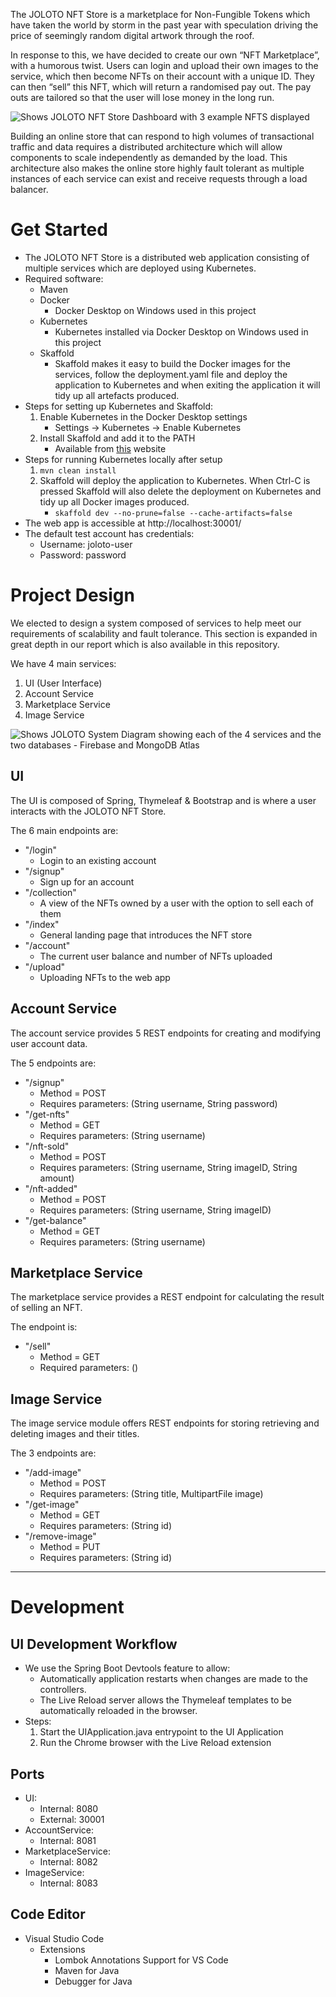 The JOLOTO NFT Store is a marketplace for Non-Fungible Tokens which have taken the world by storm in the past year with speculation driving the price of seemingly random digital artwork through the roof.

In response to this, we have decided to create our own “NFT Marketplace”, with a humorous twist. Users can login and upload their own images to the service, which then become NFTs on their account with a unique ID. They can then “sell” this NFT, which will return a randomised pay out. The pay outs are tailored so that the user will lose money in the long run.

![Shows JOLOTO NFT Store Dashboard with 3 example NFTS displayed](joloto-nft-dashboard.png "JOLOTO NFT Store Dashboard")

Building an online store that can respond to high volumes of transactional traffic and data requires a distributed architecture which will allow components to scale independently as demanded by the load.
This architecture also makes the online store highly fault tolerant as multiple instances of each service can exist and receive requests through a load balancer. 

# Get Started
- The JOLOTO NFT Store is a distributed web application consisting of multiple services which are deployed using Kubernetes. 
- Required software:
    - Maven
    - Docker 
		- Docker Desktop on Windows used in this project
    - Kubernetes 
		- Kubernetes installed via Docker Desktop on Windows used in this project
    - Skaffold
        - Skaffold makes it easy to build the Docker images for the services, follow the deployment.yaml file and deploy the application to Kubernetes and when exiting the application it will tidy up all artefacts produced.
- Steps for setting up Kubernetes and Skaffold:
    1. Enable Kubernetes in the Docker Desktop settings
        - Settings -> Kubernetes -> Enable Kubernetes
    2. Install Skaffold and add it to the PATH
        - Available from [this](https://skaffold.dev/) website
- Steps for running Kubernetes locally after setup
    1. ``` mvn clean install ```
    2. Skaffold will deploy the application to Kubernetes. When Ctrl-C is pressed Skaffold will also delete the deployment on Kubernetes and tidy up all Docker images produced. 
        - ``` skaffold dev --no-prune=false --cache-artifacts=false ```
- The web app is accessible at http://localhost:30001/
- The default test account has credentials:
	- Username: joloto-user
	- Password: password 

# Project Design

We elected to design a system composed of services to help meet our requirements of scalability and fault tolerance. This section is expanded in great depth in our report which is also available in this repository.

We have 4 main services:
1. UI (User Interface)
2. Account Service
3. Marketplace Service
4. Image Service 

![Shows JOLOTO System Diagram showing each of the 4 services and the two databases - Firebase and MongoDB Atlas](joloto-system-diagram.png "JOLOTO NFT Store System Diagram")

## UI 
The UI is composed of Spring, Thymeleaf & Bootstrap and is where a user interacts with the JOLOTO NFT Store.

The 6 main endpoints are:
- "/login"
    - Login to an existing account
- "/signup"
    - Sign up for an account
- "/collection"
    - A view of the NFTs owned by a user with the option to sell each of them
- "/index"
    - General landing page that introduces the NFT store
- "/account"
    - The current user balance and number of NFTs uploaded
- "/upload"
    - Uploading NFTs to the web app


## Account Service
The account service provides 5 REST endpoints for creating and modifying user account data.

The 5 endpoints are:
- "/signup"
	- Method = POST
	- Requires parameters: (String username, String password)
- "/get-nfts"
	- Method = GET
	- Requires parameters: (String username)
- "/nft-sold"
	- Method = POST
	- Requires parameters: (String username, String imageID, String amount)
- "/nft-added"
	- Method = POST
	- Requires parameters: (String username, String imageID)
- "/get-balance"
    - Method = GET
    - Requires parameters: (String username)

## Marketplace Service
The marketplace service provides a REST endpoint for calculating the result of selling an NFT.

The endpoint is:
- "/sell"
	- Method = GET
	- Required parameters: ()

## Image Service
The image service module offers REST endpoints for storing retrieving and deleting images and their titles.

The 3 endpoints are:
- "/add-image"
  - Method = POST
  - Requires parameters: (String title, MultipartFile image)
- "/get-image"
  - Method = GET
  - Requires parameters: (String id)
- "/remove-image"
  - Method = PUT
  - Requires parameters: (String id)

---

# Development

## UI Development Workflow
- We use the Spring Boot Devtools feature to allow:
    - Automatically application restarts when changes are made to the controllers.
	- The Live Reload server allows the Thymeleaf templates to be automatically reloaded in the browser.
- Steps:
    1. Start the UIApplication.java entrypoint to the UI Application
    2. Run the Chrome browser with the Live Reload extension

## Ports
- UI: 
    - Internal: 8080
	- External: 30001
- AccountService: 
    - Internal: 8081
- MarketplaceService: 
    - Internal: 8082
- ImageService: 
    - Internal: 8083

## Code Editor
- Visual Studio Code
    - Extensions
        - Lombok Annotations Support for VS Code
        - Maven for Java
        - Debugger for Java